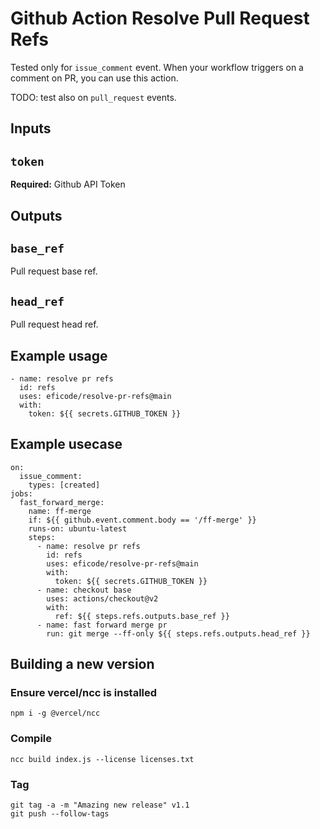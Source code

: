 # Github Action Resolve Pull Request Refs
Tested only for `issue_comment` event. When your workflow triggers on a comment on PR, you can use this action.

TODO: test also on `pull_request` events.

## Inputs

## `token`
**Required:** Github API Token

## Outputs

## `base_ref`
Pull request base ref.

## `head_ref`
Pull request head ref.

## Example usage
```
- name: resolve pr refs
  id: refs
  uses: eficode/resolve-pr-refs@main
  with:
    token: ${{ secrets.GITHUB_TOKEN }}
```

## Example usecase
```
on:
  issue_comment:
    types: [created]
jobs:
  fast_forward_merge:
    name: ff-merge
    if: ${{ github.event.comment.body == '/ff-merge' }}
    runs-on: ubuntu-latest
    steps:
      - name: resolve pr refs
        id: refs
        uses: eficode/resolve-pr-refs@main
        with:
          token: ${{ secrets.GITHUB_TOKEN }}
      - name: checkout base
        uses: actions/checkout@v2
        with:
          ref: ${{ steps.refs.outputs.base_ref }}
      - name: fast forward merge pr
        run: git merge --ff-only ${{ steps.refs.outputs.head_ref }}
```

## Building a new version

### Ensure vercel/ncc is installed
```
npm i -g @vercel/ncc
```

### Compile
```
ncc build index.js --license licenses.txt
```

### Tag
```
git tag -a -m "Amazing new release" v1.1
git push --follow-tags
```
